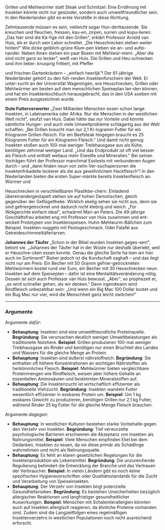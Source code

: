 
Grillen und Mehlwürmer statt Steak und Schnitzel: Eine Ernährung mit Insekten könnte nicht nur gesünder, sondern auch umweltfreundlicher sein. In den Niederlanden gibt es erste Vorstöße in diese Richtung.

Zehntausende müssen es sein, vielleicht sogar Hun-derttausende. Sie kreuchen und fleuchen, fressen, kau-en, zirpen, surren und kopu-lieren: „Das hier sind die Kä-fige mit den Grillen", erklärt Professor Arnold van Huis, als er durch sein Labor schreitet. „Die Heuschrecken stehen weiter hinten!" Wie dicke gelblich-grüne Klum-pen kleben sie an- und aufei-nander. Neben ihnen stehen ein paar Boxen mit Mehlwür-mern. „Aber die sind nicht ganz so lecker", weiß van Huis. Die Grillen und Heu-schrecken sind ihm lieber: knusprig frittiert, mit Pfeffer

und frischen Gartenkräutern – „einfach heerlijk"! Der 61-jährige Niederländer gehört zu den füh-renden Insektenforschern der Welt. Er unter-sucht an der Universität Wageningen, wie Heuschrecken, Grillen oder Mehlwürmer am besten auf dem menschlichen Speiseplan lan-den können, und hat ein Insektenkochbuch herausgebracht, das in den USA soeben mit einem Preis ausgezeichnet wurde.

**Gute Futterverwerter** 
„Zwei Milliarden Menschen essen schon lange Insekten, in Lateinamerika oder Afrika. Nur die Menschen in der westlichen Welt nicht", seufzt van Huis. Dabei hätte das nur Vorteile und könnte sämtliche Hunger- und auch viele Umweltprobleme schlagartig aus der Welt schaffen: „Bei Grillen braucht man nur 2,1 Ki-logramm Futter für ein Kilogramm Grillen-fleisch. Für ein Beefsteak hingegen braucht es 25 Kilogramm Futter für ein Kilogramm Fleisch." Und damit nicht genug: Insekten stoßen auch 100-mal weniger Treibhausgase aus als Kühe, benötigen zehnmal weniger Land. „Und das Endprodukt ist oft viel besser als Fleisch und enthält weitaus mehr Eiweiße und Mineralien." Bei seinen Vorträgen führt der Professor manchmal Esstests mit verbundenen Augen durch – und „dann finden neun von zehn Ver-suchspersonen die Insektenfrikadelle leckerer als die aus gewöhnlichem Hackfleisch"! In den Niederlanden bieten die ersten Super-märkte bereits Insektenfleisch an: Würmer und

Heuschrecken in verschließbaren Plastikbe-chern. Einladend übereinandergestapelt stehen sie auf hohen Demotischen, gleich gegenüber der Geflügeltheke. Wirklich ekelig sehen sie nicht aus, denn sie sind gefriergetrocknet und dadurch nicht klebrig und weich. „Für Wokgerichte einfach ideal", schwärmt Mari-an Peters. Die 49-jährige Geschäftsfrau arbeitet eng mit Professor van Huis zusammen und ent-wickelt Prototypen von Insektenspeisen. Huhn-Mehlwurm-Bällchen zum Beispiel. Insekten-nuggets mit Pestogeschmack. Oder Falafel aus Getreideschimmelkäferlarven.

**Johannes der Täufer**
„Schon in der Bibel wurden Insekten geges-sen!", betont sie. „Johannes der Täufer hat in der Wüste nur deshalb überlebt, weil er Heuschre-cken essen konnte. Genau die gleiche Sorte ha-ben wir hier auch im Sortiment!" Bisher jedoch ist die Kundschaft zaghaft – und das liegt nicht nur am Preis: Ein Becher mit 50 Gramm gefrier-getrockneten Mehlwürmern kostet rund vier Euro, ein Becher mit 30 Heuschrecken neun. Insekten auf dem Speiseplan – dafür ist eine Mentalitätsveränderung nötig. Dessen ist sich auch Professor van Huis bewusst. „Aber", so prophezeit er, „es wird schneller gehen, als wir denken." Denn irgendwann wird Rindfleisch unbezahlbar sein: „Und wenn ein Big Mac 100 Dollar kostet und ein Bug Mac nur vier, wird die Menschheit ganz leicht switchen!"
___
### Argumente

Argumente _dafür_:
* **Behauptung**: Insekten sind eine umweltfreundliche Proteinquelle. 
	**Begründung**: Sie verursachen deutlich weniger Umweltbelastungen als traditionelle Nutztiere. 
	**Beispiel**: Grillen produzieren 100-mal weniger Treibhausgase als Rinder und benötigen nur einen Bruchteil des Landes und Wassers für die gleiche Menge an Protein.
* **Behauptung**: Insekten sind äußerst nährstoffreich. 
	**Begründung**: Sie enthalten oft höhere Konzentrationen an wichtigen Nährstoffen als herkömmliches Fleisch. 
	**Beispiel**: Mehlwürmer bieten vergleichbare Proteinmengen wie Rindfleisch, weisen aber höhere Gehalte an essentiellen Aminosäuren und bestimmten Mineralstoffen auf.
* **Behauptung**: Die Insektenzucht ist wirtschaftlich effizienter als traditionelle Viehzucht.
	**Begründung**: Insekten wandeln Futter wesentlich effizienter in essbares Protein um. 
	**Beispiel**: Um 1 kg essbares Gewicht zu produzieren, benötigen Grillen nur 2,1 kg Futter, während Rinder 25 kg Futter für die gleiche Menge Fleisch brauchen.

Argumente _dagegen_:
* **Behauptung**: In westlichen Kulturen bestehen starke Vorbehalte gegen den Verzehr von Insekten. 
	**Begründung**: Tief verwurzelte psychologische Barrieren erschweren die Akzeptanz von Insekten als Nahrungsmittel. 
	**Beispiel**: Viele Menschen empfinden Ekel bei dem Gedanken, Insekten zu essen, da sie diese primär als Schädlinge wahrnehmen und nicht als Nahrungsquelle.
* **Behauptung**: Es fehlt an klaren gesetzlichen Regelungen für die Insektenproduktion als Lebensmittel. 
	**Begründung**: Die unzureichende Regulierung behindert die Entwicklung der Branche und das Vertrauen der Verbraucher. 
	**Beispiel**: In vielen Ländern gibt es noch keine spezifischen Hygienevorschriften oder Qualitätsstandards für die Zucht und Verarbeitung von Speiseinsekten.
* **Behauptung**: Der Verzehr von Insekten birgt potenzielle Gesundheitsrisiken. 
	**Begründung**: Es bestehen Unsicherheiten bezüglich allergischer Reaktionen und langfristiger gesundheitlicher Auswirkungen. 
	**Beispiel**: Menschen mit Schalentierallergien könnten auch auf Insekten allergisch reagieren, da ähnliche Proteine vorhanden sind. Zudem sind die Langzeitfolgen eines regelmäßigen Insektenverzehrs in westlichen Populationen noch nicht ausreichend erforscht.
